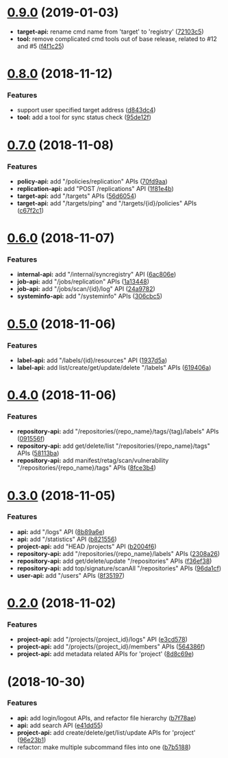 <a name="0.9.0"></a>
# [0.9.0](https://github.com/moooofly/harborctl/compare/v0.8.0...v0.9.0) (2019-01-03)


* **target-api:** rename cmd name from 'target' to 'registry' ([72103c5](https://github.com/moooofly/harborctl/commit/72103c5))
* **tool:** remove complicated cmd tools out of base release, related to #12 and #5 ([f4f1c25](https://github.com/moooofly/harborctl/commit/f4f1c25))


<a name="0.8.0"></a>
# [0.8.0](https://github.com/moooofly/harborctl/compare/v0.7.0...v0.8.0) (2018-11-12)


### Features

* support user specified target address ([d843dc4](https://github.com/moooofly/harborctl/commit/d843dc4))
* **tool:** add a tool for sync status check ([95de12f](https://github.com/moooofly/harborctl/commit/95de12f))



<a name="0.7.0"></a>
# [0.7.0](https://github.com/moooofly/harborctl/compare/v0.6.0...v0.7.0) (2018-11-08)


### Features

* **policy-api:** add "/policies/replication" APIs ([70fd9aa](https://github.com/moooofly/harborctl/commit/70fd9aa))
* **replication-api:** add "POST /replications" API ([1f81e4b](https://github.com/moooofly/harborctl/commit/1f81e4b))
* **target-api:** add "/targets" APIs ([56d6054](https://github.com/moooofly/harborctl/commit/56d6054))
* **target-api:** add "/targets/ping" and "/targets/{id}/policies" APIs ([c67f2c1](https://github.com/moooofly/harborctl/commit/c67f2c1))



<a name="0.6.0"></a>
# [0.6.0](https://github.com/moooofly/harborctl/compare/v0.5.0...v0.6.0) (2018-11-07)


### Features

* **internal-api:** add "/internal/syncregistry" API ([6ac806e](https://github.com/moooofly/harborctl/commit/6ac806e))
* **job-api:** add "/jobs/replication" APIs ([1a13448](https://github.com/moooofly/harborctl/commit/1a13448))
* **job-api:** add "/jobs/scan/{id}/log" API ([24a9782](https://github.com/moooofly/harborctl/commit/24a9782))
* **systeminfo-api:** add "/systeminfo" APIs ([306cbc5](https://github.com/moooofly/harborctl/commit/306cbc5))



<a name="0.5.0"></a>
# [0.5.0](https://github.com/moooofly/harborctl/compare/v0.4.0...v0.5.0) (2018-11-06)


### Features

* **label-api:** add "/labels/{id}/resources" API ([1937d5a](https://github.com/moooofly/harborctl/commit/1937d5a))
* **label-api:** add list/create/get/update/delete "/labels" APIs ([619406a](https://github.com/moooofly/harborctl/commit/619406a))



<a name="0.4.0"></a>
# [0.4.0](https://github.com/moooofly/harborctl/compare/v0.3.0...v0.4.0) (2018-11-06)


### Features

* **repository-api:** add "/repositories/{repo_name}/tags/{tag}/labels" APIs ([091556f](https://github.com/moooofly/harborctl/commit/091556f))
* **repository-api:** add get/delete/list "/repositories/{repo_name}/tags" APIs ([58113ba](https://github.com/moooofly/harborctl/commit/58113ba))
* **repository-api:** add manifest/retag/scan/vulnerability "/repositories/{repo_name}/tags" APIs ([8fce3b4](https://github.com/moooofly/harborctl/commit/8fce3b4))



<a name="0.3.0"></a>
# [0.3.0](https://github.com/moooofly/harborctl/compare/v0.2.0...v0.3.0) (2018-11-05)


### Features

* **api:** add "/logs" API ([8b89a6e](https://github.com/moooofly/harborctl/commit/8b89a6e))
* **api:** add "/statistics" API ([b821556](https://github.com/moooofly/harborctl/commit/b821556))
* **project-api:** add "HEAD /projects" API ([b2004f6](https://github.com/moooofly/harborctl/commit/b2004f6))
* **repository-api:** add "/repositories/{repo_name}/labels" APIs ([2308a26](https://github.com/moooofly/harborctl/commit/2308a26))
* **repository-api:** add get/delete/update "/repositories" APIs ([f36ef38](https://github.com/moooofly/harborctl/commit/f36ef38))
* **repository-api:** add top/signature/scanAll "/repositories" APIs ([96da1cf](https://github.com/moooofly/harborctl/commit/96da1cf))
* **user-api:** add "/users" APIs ([8f35197](https://github.com/moooofly/harborctl/commit/8f35197))



<a name="0.2.0"></a>
# [0.2.0](https://github.com/moooofly/harborctl/compare/v0.1.0...v0.2.0) (2018-11-02)


### Features

* **project-api:** add "/projects/{project_id}/logs" API ([e3cd578](https://github.com/moooofly/harborctl/commit/e3cd578))
* **project-api:** add "/projects/{project_id}/members" APIs ([564386f](https://github.com/moooofly/harborctl/commit/564386f))
* **project-api:** add metadata related APIs for 'project' ([8d8c69e](https://github.com/moooofly/harborctl/commit/8d8c69e))



<a name="0.1.0"></a>
#  (2018-10-30)


### Features

* **api:** add login/logout APIs, and refactor file hierarchy ([b7f78ae](https://github.com/moooofly/harborctl/commit/b7f78ae))
* **api:** add search API ([e41dd55](https://github.com/moooofly/harborctl/commit/e41dd55))
* **project-api:** add create/delete/get/list/update APIs for 'project' ([96e23b1](https://github.com/moooofly/harborctl/commit/96e23b1))
* refactor: make multiple subcommand files into one ([b7b5188](https://github.com/moooofly/harborctl/commit/b7b5188))



